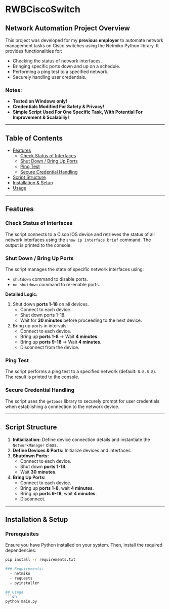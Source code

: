 # RWBCiscoSwitch  

## Network Automation Project Overview  
This project was developed for my **previous employer** to automate network management tasks on Cisco switches using the Netmiko Python library. It provides functionalities for:  

- Checking the status of network interfaces.  
- Bringing specific ports down and up on a schedule.  
- Performing a ping test to a specified network.  
- Securely handling user credentials.  

### Notes:
- **Tested on Windows only!**
- **Credentials Modified For Safety & Privacy!**
- **Simple Script Used For One Specific Task, With Potential For Improvement & Scalabiliy!**

---

## Table of Contents  
- [Features](#features)  
  - [Check Status of Interfaces](#check-status-of-interfaces)  
  - [Shut Down / Bring Up Ports](#shut-down--bring-up-ports)  
  - [Ping Test](#ping-test)  
  - [Secure Credential Handling](#secure-credential-handling)  
- [Script Structure](#script-structure)  
- [Installation & Setup](#installation--setup)  
- [Usage](#usage)  

---

## Features  

### Check Status of Interfaces  
The script connects to a Cisco IOS device and retrieves the status of all network interfaces using the `show ip interface brief` command. The output is printed to the console.  

### Shut Down / Bring Up Ports  
The script manages the state of specific network interfaces using:  

- `shutdown` command to disable ports.  
- `no shutdown` command to re-enable ports.  

**Detailed Logic:**  
1. Shut down **ports 1-18** on all devices.  
   - Connect to each device.  
   - Shut down ports 1-18.  
   - Wait for **30 minutes** before proceeding to the next device.  
2. Bring up ports in intervals:  
   - Connect to each device.  
   - Bring up **ports 1-8** → Wait **4 minutes**.  
   - Bring up **ports 9-18** → Wait **4 minutes**.  
   - Disconnect from the device.  

### Ping Test  
The script performs a ping test to a specified network (default: `8.8.8.8`). The result is printed to the console.  

### Secure Credential Handling  
The script uses the `getpass` library to securely prompt for user credentials when establishing a connection to the network device.  

---

## Script Structure  
1. **Initialization:** Define device connection details and instantiate the `NetworkManager` class.  
2. **Define Devices & Ports:** Initialize devices and interfaces.  
3. **Shutdown Ports:**  
   - Connect to each device.  
   - Shut down **ports 1-18**.  
   - Wait **30 minutes**.  
4. **Bring Up Ports:**  
   - Connect to each device.  
   - Bring up **ports 1-8**, wait **4 minutes**.  
   - Bring up **ports 9-18**, wait **4 minutes**.  
   - Disconnect.  

---

## Installation & Setup  
### Prerequisites  
Ensure you have Python installed on your system. Then, install the required dependencies:  

```sh
pip install -r requirements.txt

### Requirements:
  - netmiko
  - requests
  - pyinstaller

## Usage
```sh
python main.py
